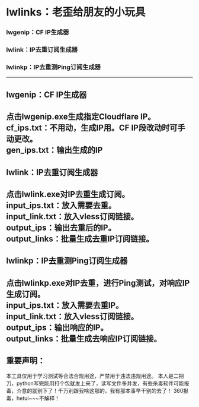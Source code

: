 lwlinks：老歪给朋友的小玩具
===========================
### lwgenip：CF IP生成器  
### lwlink：IP去重订阅生成器  
### lwlinkp：IP去重测Ping订阅生成器  
------------------
## lwgenip：CF IP生成器
点击lwgenip.exe生成指定Cloudflare IP。  
cf_ips.txt：不用动，生成IP用。CF IP段改动时可手动更改。  
gen_ips.txt：输出生成的IP  
------------------
## lwlink：IP去重订阅生成器
点击lwlink.exe对IP去重生成订阅。  
input_ips.txt：放入需要去重。  
input_link.txt：放入vless订阅链接。  
output_ips：输出去重后的IP。  
output_links：批量生成去重IP订阅链接。  
----------------------
## lwlinkp：IP去重测Ping订阅生成器
点击lwlinkp.exe对IP去重，进行Ping测试，对响应IP生成订阅。  
input_ips.txt：放入需要去重IP。  
input_link.txt：放入vless订阅链接。  
output_ips：输出响应的IP。  
output_links：批量生成去响应IP订阅链接。  
-------------------------------
## 重要声明：
本工具仅用于学习测试等合法合规用途，严禁用于违法违规用途。
本人是二把刀，python写完能用打个包就发上来了，读写文件多并发，有些杀毒软件可能报毒，介意的就别下了！千万别跟我啥这那的，我有那本事早干别的去了！
360报毒，hetui~~~不解释！
